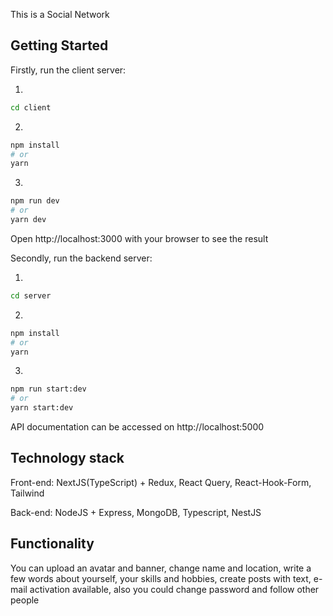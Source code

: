This is a Social Network

## Getting Started

Firstly, run the client server:

1)
```bash
cd client
```

2)
```bash
npm install
# or
yarn
```

3)
```bash
npm run dev
# or
yarn dev
```
Open http://localhost:3000 with your browser to see the result

Secondly, run the backend server:

1)
```bash
cd server
```

2)
```bash
npm install
# or
yarn
```

3)
```bash
npm run start:dev
# or
yarn start:dev
```

API documentation can be accessed on http://localhost:5000

## Technology stack

Front-end: NextJS(TypeScript) + Redux, React Query, React-Hook-Form, Tailwind

Back-end: NodeJS + Express, MongoDB, Typescript, NestJS  

## Functionality

You can upload an avatar and banner, change name and location, write a few words about yourself, your skills and hobbies, create posts with text, e-mail activation available, also you could change password and follow other people  